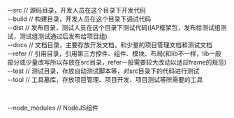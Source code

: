 --src 		// 源码目录，开发人员在这个目录下开发代码 <br />
--build		// 构建目录，开发人员在这个目录下调试代码 <br />
--dist		// 发布目录，测试人员在这个目录下测试代码(IAP框架包，发布给测试组测试，测试组测试通过后发布给项目组) <br />
--docs		// 文档目录，主要存放开发文档，和少量的项目管理文档和测试文档 <br />
--refer		// 引用目录，引用第三方控件、组件、模块、布局(和lib不一样，lib一般部分或少量改写所以存放在src目录，refer一般需要较大改动以适应frame的规范) <br />
--test		// 测试目录，存放自动测试脚本等，对src目录下的代码进行测试 <br />
--tool		// 工具墓库，存放项目管理、项目开发、项目测试等所需要的工具 <br />

<br />

--node_modules 		// NodeJS组件 <br />



